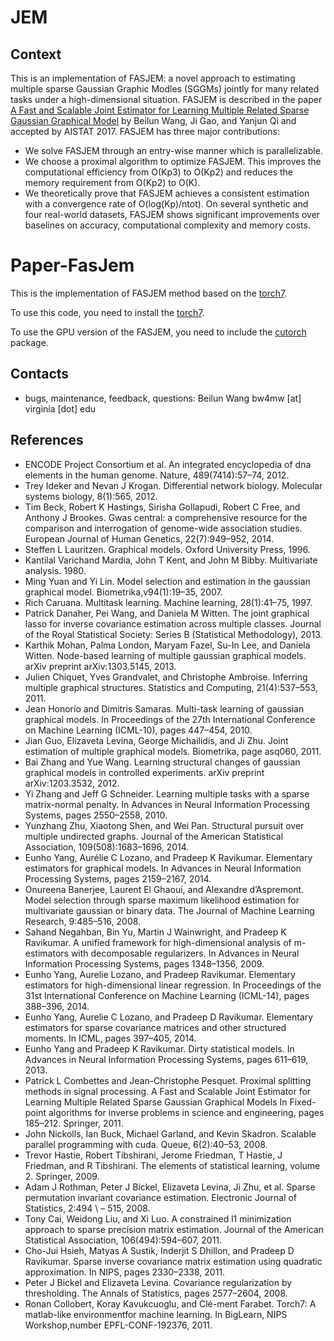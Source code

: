 # JEM

## Context
This is an implementation of FASJEM: a novel approach to estimating multiple sparse Gaussian Graphic Modles (SGGMs) jointly for many related tasks under a high-dimensional situation.  FASJEM is described in the paper [A Fast and Scalable Joint Estimator for Learning Multiple Related Sparse Gaussian Graphical Model](https://arxiv.org/abs/1702.02715) by Beilun Wang, Ji Gao, and Yanjun Qi and accepted by AISTAT 2017.  FASJEM has three major contributions:

- We solve FASJEM through an entry-wise manner which is parallelizable.
- We choose a proximal algorithm to optimize FASJEM. This improves the computational efficiency from O(Kp3) to O(Kp2) and reduces the memory requirement from O(Kp2) to O(K).
- We theoretically prove that FASJEM achieves a consistent estimation with a convergence rate of O(log(Kp)/ntot). On several synthetic and four real-world datasets, FASJEM shows significant improvements over baselines on accuracy, computational complexity and memory costs.

# Paper-FasJem
This is the implementation of FASJEM method based on the [torch7](http://torch.ch/).

To use this code, you need to install the [torch7](http://torch.ch/).

To use the GPU version of the FASJEM, you need to include the [cutorch](https://github.com/torch/cutorch) package.

## Contacts
- bugs, maintenance, feedback, questions: Beilun Wang bw4mw [at] virginia [dot] edu

## References
- ENCODE Project Consortium et al. An integrated encyclopedia of dna elements in the human genome. Nature, 489(7414):57–74, 2012.
- Trey Ideker and Nevan J Krogan. Differential network biology. Molecular systems biology, 8(1):565, 2012.
- Tim Beck, Robert K Hastings, Sirisha Gollapudi, Robert C Free, and Anthony J Brookes. Gwas central: a comprehensive resource for the comparison and interrogation of genome-wide association studies. European Journal of Human Genetics, 22(7):949–952, 2014.
- Steffen L Lauritzen. Graphical models. Oxford University Press, 1996.
- Kantilal Varichand Mardia, John T Kent, and John M Bibby. Multivariate analysis. 1980.
- Ming Yuan and Yi Lin. Model selection and estimation in the gaussian graphical model. Biometrika,v94(1):19–35, 2007.
- Rich Caruana. Multitask learning. Machine learning, 28(1):41–75, 1997.
- Patrick Danaher, Pei Wang, and Daniela M Witten. The joint graphical lasso for inverse covariance estimation across multiple classes. Journal of the Royal Statistical Society: Series B (Statistical Methodology), 2013.
- Karthik Mohan, Palma London, Maryam Fazel, Su-In Lee, and Daniela Witten. Node-based learning of multiple gaussian graphical models. arXiv preprint arXiv:1303.5145, 2013.
- Julien Chiquet, Yves Grandvalet, and Christophe Ambroise. Inferring multiple graphical structures. Statistics and Computing, 21(4):537–553, 2011.
- Jean Honorio and Dimitris Samaras. Multi-task learning of gaussian graphical models. In Proceedings of the 27th International Conference on Machine Learning (ICML-10), pages 447–454, 2010.
- Jian Guo, Elizaveta Levina, George Michailidis,
and Ji Zhu. Joint estimation of multiple graphical
models. Biometrika, page asq060, 2011.
- Bai Zhang and Yue Wang. Learning structural changes of gaussian graphical models in controlled experiments. arXiv preprint arXiv:1203.3532, 2012.
- Yi Zhang and Jeff G Schneider. Learning multiple tasks with a sparse matrix-normal penalty. In Advances in Neural Information Processing Systems, pages 2550–2558, 2010.
- Yunzhang Zhu, Xiaotong Shen, and Wei Pan. Structural pursuit over multiple undirected graphs. Journal of the American Statistical Association, 109(508):1683–1696, 2014.
- Eunho Yang, Aurélie C Lozano, and Pradeep K Ravikumar. Elementary estimators for graphical models. In Advances in Neural Information Processing Systems, pages 2159–2167, 2014.
- Onureena Banerjee, Laurent El Ghaoui, and Alexandre d’Aspremont. Model selection through sparse maximum likelihood estimation for multivariate gaussian or binary data. The Journal of Machine Learning Research, 9:485–516, 2008.
- Sahand Negahban, Bin Yu, Martin J Wainwright, and Pradeep K Ravikumar. A unified framework for high-dimensional analysis of m-estimators with decomposable regularizers. In Advances in Neural Information Processing Systems, pages 1348–1356, 2009.
- Eunho Yang, Aurelie Lozano, and Pradeep Ravikumar. Elementary estimators for high-dimensional linear regression. In Proceedings of the 31st International Conference on Machine Learning (ICML-14), pages 388–396, 2014.
- Eunho Yang, Aurelie C Lozano, and Pradeep D Ravikumar. Elementary estimators for sparse covariance matrices and other structured moments. In ICML, pages 397–405, 2014.
- Eunho Yang and Pradeep K Ravikumar. Dirty statistical models. In Advances in Neural Information Processing Systems, pages 611–619, 2013.
- Patrick L Combettes and Jean-Christophe Pesquet. Proximal splitting methods in signal processing. A Fast and Scalable Joint Estimator for Learning Multiple Related Sparse Gaussian Graphical Models In Fixed-point algorithms for inverse problems in science and engineering, pages 185–212. Springer, 2011.
- John Nickolls, Ian Buck, Michael Garland, and Kevin Skadron. Scalable parallel programming with cuda. Queue, 6(2):40–53, 2008.
- Trevor Hastie, Robert Tibshirani, Jerome Friedman, T Hastie, J Friedman, and R Tibshirani. The elements of statistical learning, volume 2. Springer, 2009.
- Adam J Rothman, Peter J Bickel, Elizaveta Levina, Ji Zhu, et al. Sparse permutation invariant covariance estimation. Electronic Journal of Statistics, 2:494 \	– 515, 2008.
- Tony Cai, Weidong Liu, and Xi Luo. A constrained l1 minimization approach to sparse precision matrix estimation. Journal of the American Statistical Association, 106(494):594–607, 2011.
- Cho-Jui Hsieh, Matyas A Sustik, Inderjit S Dhillon, and Pradeep D Ravikumar. Sparse inverse covariance matrix estimation using quadratic approximation. In NIPS, pages 2330–2338, 2011.
- Peter J Bickel and Elizaveta Levina. Covariance regularization by thresholding. The Annals of Statistics, pages 2577–2604, 2008.
- Ronan Collobert, Koray Kavukcuoglu, and Clé-ment Farabet. Torch7: A matlab-like environmentfor machine learning. In BigLearn, NIPS Workshop,number EPFL-CONF-192376, 2011.